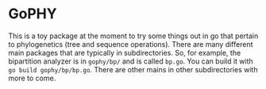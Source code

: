 # GoPHY

This is a toy package at the moment to try some things out in go that pertain to phylogenetics (tree and sequence operations). There are many different main packages that are typically in subdirectories. So, for example, the bipartition analyzer is in `gophy/bp/` and is called `bp.go`. You can build it with `go build gophy/bp/bp.go`. There are other mains in other subdirectories with more to come. 

